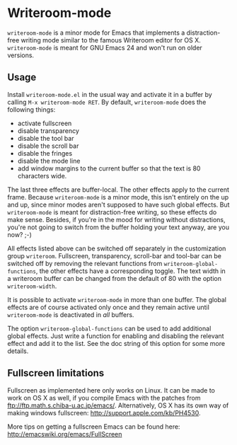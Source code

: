 # Writeroom-mode #

`writeroom-mode` is a minor mode for Emacs that implements a distraction-free writing mode similar to the famous Writeroom editor for OS X. `writeroom-mode` is meant for GNU Emacs 24 and won't run on older versions.

## Usage ##

Install `writeroom-mode.el` in the usual way and activate it in a buffer by calling `M-x writeroom-mode RET`. By default, `writeroom-mode` does the following things:

* activate fullscreen
* disable transparency
* disable the tool bar
* disable the scroll bar
* disable the fringes
* disable the mode line
* add window margins to the current buffer so that the text is 80 characters wide.

The last three effects are buffer-local. The other effects apply to the current frame. Because `writeroom-mode` is a minor mode, this isn't entirely on the up and up, since minor modes aren't supposed to have such global effects. But `writeroom-mode` is meant for distraction-free writing, so these effects do make sense. Besides, if you're in the mood for writing without distractions, you're not going to switch from the buffer holding your text anyway, are you now? ;-)

All effects listed above can be switched off separately in the customization group `writeroom`. Fullscreen, transparency, scroll-bar and tool-bar can be switched off by removing the relevant functions from `writeroom-global-functions`, the other effects have a corresponding toggle. The text width in a writeroom buffer can be changed from the default of 80 with the option `writeroom-width`.

It is possible to activate `writeroom-mode` in more than one buffer. The global effects are of course activated only once and they remain active until `writeroom-mode` is deactivated in *all* buffers.

The option `writeroom-global-functions` can be used to add additional global effects. Just write a function for enabling and disabling the relevant effect and add it to the list. See the doc string of this option for some more details.

## Fullscreen limitations ##

Fullscreen as implemented here only works on Linux. It can be made to work on OS X as well, if you compile Emacs with the patches from <ftp://ftp.math.s.chiba-u.ac.jp/emacs/>. Alternatively, OS X has its own way of making windows fullscreen: <http://support.apple.com/kb/PH4530>.

More tips on getting a fullscreen Emacs can be found here: <http://emacswiki.org/emacs/FullScreen>

